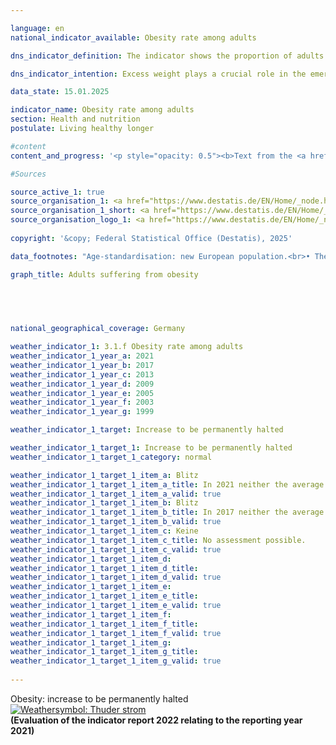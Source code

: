 ```yaml
---

language: en        
national_indicator_available: Obesity rate among adults        

dns_indicator_definition: The indicator shows the proportion of adults (aged 18&nbsp;years and older) suffering from obesity in the total adult population.        

dns_indicator_intention: Excess weight plays a crucial role in the emergence of diseases of civilisation, such as cardiovascular diseases, diabetes and joint injuries. Besides its consequences to health, excess weight is a burden on the national economy and has a negative impact on social life. Consequently, the proportion of the population with obesity in Germany should not increase any further.        

data_state: 15.01.2025        

indicator_name: Obesity rate among adults        
section: Health and nutrition        
postulate: Living healthy longer        

#content         
content_and_progress: '<p style="opacity: 0.5"><b>Text from the <a href="https://dns-indikatoren.de/assets/Publikationen/Indikatorenberichte/2022.pdf">Indicator Report 2022&nbsp;</a></b><br><br>Obesity is determined with the help of the Body Mass Index (<abbr title="Body Mass Index" tabindex="0">BMI</abbr>), which is calculated by dividing the body weight in kilograms by the square of an individual’s height in metres. The <abbr title="Body Mass Index" tabindex="0">BMI</abbr> is a benchmark that does not take account of the physique, age- and gender-specific differences as well as the individual body mass composition. People with a <abbr title="Body Mass Index" tabindex="0">BMI</abbr> of 25&nbsp;and above are classified as “overweight” according to the <abbr title="World Health Organization" tabindex="0">WHO</abbr> and those with a <abbr title="Body Mass Index" tabindex="0">BMI</abbr> of 30&nbsp;as “obese”.<br><br>The data used for the indicator are based on the microcensus of the Federal Statistical Office. The sample survey is conducted among 1&nbsp;% of the total population and is the largest household survey in Germany and Europe. The responses to the health questions, which are generally asked every four years, are voluntary. Consequently, the indicator is based on the proportion of the population with a <abbr title="Body Mass Index" tabindex="0">BMI</abbr> of 30&nbsp;and higher that also answered the microcensus questions concerning body weight and body size. In the microcensus, self-assessment questions are prone to underestimation of own body weight and overestimation of own body height. Hence, the calculated <abbr title="Body Mass Index" tabindex="0">BMI</abbr> based on self-assessment is below the <abbr title="Body Mass Index" tabindex="0">BMI</abbr> based on measurements.<br><br>The corresponding data were standardised relative to the European population of 1990&nbsp;to allow data from different years and regions to be compared without distortions due to different age structures. Since the questions on health in the microcensus are not asked annually, the interim years in the chart were interpolated.<br><br>In 2021, 15.4&nbsp;% of the population in Germany over the age of 18&nbsp;were obese. Here, the share of obese men (17.3&nbsp;%) was higher than the share of obese women (13.4&nbsp;%). Before, in 1999, the share of obese persons was only 10.7&nbsp;% of the population. At that time, the proportion of women (10.2&nbsp;%) affected by obesity was also slightly lower than that of men (11.1&nbsp;%). Thus, the obesity rate among adults has increased and is developing contrary to the goal envisioned by the German strategy for sustainable development.<br><br>Another 33.7&nbsp;% of the population aged 18&nbsp;and over had a <abbr title="Body Mass Index" tabindex="0">BMI</abbr> of 25&nbsp;to under 30&nbsp;in 2021. In total, 49.1&nbsp;% were considered to be overweight (<abbr title="Body Mass Index" tabindex="0">BMI</abbr> 25&nbsp;and over). The proportion of women (38.8&nbsp;%) was significantly smaller than that of men (58.7&nbsp;%).<br><br>The proportion of adults suffering from obesity increases with age, and the trend reverses only among people at a very advanced age. In 2021, 5.3&nbsp;% of 20&nbsp;to under 25-year-old women were obese. At the age of 30&nbsp;to under 35, 12.5&nbsp;% of the women were obese. The highest proportion of obese women (19.9&nbsp;%) was found in the age group between 70&nbsp;and under 75&nbsp;years of age. The rate of obesity among men was higher among those under 75&nbsp;than among women of the same age and reached the highest proportions in the age groups 60&nbsp;to under 65&nbsp;(23.6&nbsp;%) and 45&nbsp;to under 50&nbsp;(23.5&nbsp;%). Above 75&nbsp;years of age, the proportion of obese women is equal to the proportion of obese man (16.2&nbsp;%).</p>'                

#Sources        

source_active_1: true
source_organisation_1: <a href="https://www.destatis.de/EN/Home/_node.html" target="_blank">Federal Statistical Office</a>
source_organisation_1_short: <a href="https://www.destatis.de/EN/Home/_node.html" target="_blank">Federal Statistical Office</a>
source_organisation_logo_1: <a href="https://www.destatis.de/EN/Home/_node.html" target="_blank"><img src="https://dns-indikatoren.de/public/OrgImgEn/destatis.png" alt="Federal Statistical Office" title=" Click here to visit the homepage of the organizationFederal Statistical Office" style="height:60px; width:148px; border:transparent"/></a>
        
copyright: '&copy; Federal Statistical Office (Destatis), 2025'        

data_footnotes: "Age-standardisation: new European population.<br>• The data is based on a special evaluation and is not publicly available.<br>• <br>"        

graph_title: Adults suffering from obesity        

        

                

national_geographical_coverage: Germany        

weather_indicator_1: 3.1.f Obesity rate among adults
weather_indicator_1_year_a: 2021
weather_indicator_1_year_b: 2017
weather_indicator_1_year_c: 2013
weather_indicator_1_year_d: 2009
weather_indicator_1_year_e: 2005
weather_indicator_1_year_f: 2003
weather_indicator_1_year_g: 1999

weather_indicator_1_target: Increase to be permanently halted

weather_indicator_1_target_1: Increase to be permanently halted
weather_indicator_1_target_1_category: normal

weather_indicator_1_target_1_item_a: Blitz
weather_indicator_1_target_1_item_a_title: In 2021 neither the average value nor the last change pointed in the right direction.
weather_indicator_1_target_1_item_a_valid: true
weather_indicator_1_target_1_item_b: Blitz
weather_indicator_1_target_1_item_b_title: In 2017 neither the average value nor the last change pointed in the right direction.
weather_indicator_1_target_1_item_b_valid: true
weather_indicator_1_target_1_item_c: Keine
weather_indicator_1_target_1_item_c_title: No assessment possible.
weather_indicator_1_target_1_item_c_valid: true
weather_indicator_1_target_1_item_d: 
weather_indicator_1_target_1_item_d_title: 
weather_indicator_1_target_1_item_d_valid: true
weather_indicator_1_target_1_item_e: 
weather_indicator_1_target_1_item_e_title: 
weather_indicator_1_target_1_item_e_valid: true
weather_indicator_1_target_1_item_f: 
weather_indicator_1_target_1_item_f_title: 
weather_indicator_1_target_1_item_f_valid: true
weather_indicator_1_target_1_item_g: 
weather_indicator_1_target_1_item_g_title: 
weather_indicator_1_target_1_item_g_valid: true        
        
---
```



<div>
  <div class="my-header">
    <label class="default">Obesity: increase to be permanently halted
      <a href="https://dns-indikatoren.de/en/status"><img src="https://sdg-indikatoren.de/public/Wettersymbole/Blitz.png" title="In 2021 neither the average value nor the last change pointed in the right direction." alt="Weathersymbol: Thuder strom"/>
      </a>
    </label>
  </div>
</div>
<div class="my-header-note">
  <label class="default"><b>(Evaluation of the indicator report 2022 relating to the reporting year 2021)
  </b></label>
</div>